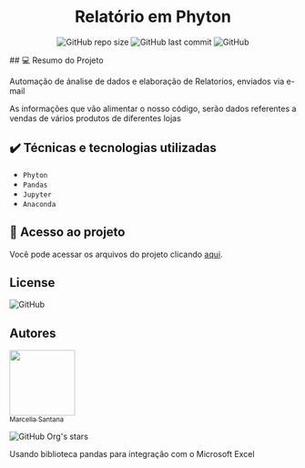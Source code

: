 <h1 align="center"> Relatório em Phyton </h1>
<p align="center">
<img alt="GitHub repo size" src="https://img.shields.io/github/repo-size/marcellasan/relatorio-python-automa-o?style=for-the-badge">
<img alt="GitHub last commit" src="https://img.shields.io/github/last-commit/marcellasan/relatorio-python-automa-o?style=for-the-badge">
<img alt="GitHub" src="https://img.shields.io/github/license/marcellasan/relatorio-python-automa-o?style=for-the-badge">
</p>
## 💻 Resumo do Projeto

<p>Automação de ánalise de dados e elaboração de Relatorios, enviados via e-mail</p>

As informações que vão alimentar o nosso código, serão dados referentes a vendas de vários produtos de diferentes lojas

## ✔️ Técnicas e tecnologias utilizadas
- `Phyton`
- `Pandas`
- `Jupyter`
- `Anaconda`

## 📁 Acesso ao projeto
<p>Você pode acessar os arquivos do projeto clicando <a href="https://github.com/marcellasan/projeto-automatizado-cypress/tree/master/cypress">aqui</a>.</p>


## License
<img alt="GitHub" src="https://img.shields.io/github/license/marcellasan/projeto-automatizado-cypress">

## Autores
[<img src="https://avatars.githubusercontent.com/u/102002212?s=96&v=4" width=115><br><sub>Marcella Santana</sub>](https://github.com/marcellasan) 

![GitHub Org's stars](https://img.shields.io/github/stars/marcellasan?style=social)


Usando biblioteca pandas para integração com o Microsoft Excel
